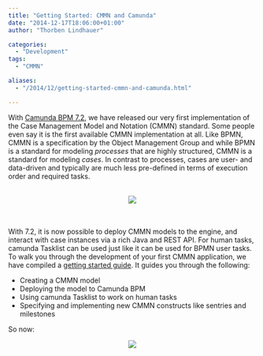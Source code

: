 ```yaml
---
title: "Getting Started: CMMN and Camunda"
date: "2014-12-17T18:06:00+01:00"
author: "Thorben Lindhauer"

categories:
  - "Development"
tags: 
  - "CMMN"

aliases:
  - "/2014/12/getting-started-cmmn-and-camunda.html"

---
```


With <a href="http://blog.camunda.org/2014/11/camunda-BPM-7.2.0-Final-released.html">Camunda BPM 7.2</a>, we have released our very first implementation of the Case Management Model and Notation (CMMN) standard. Some people even say it is the first available CMMN implementation at all. Like BPMN, CMMN is a specification by the Object Management Group and while BPMN is a standard for modeling <i>processes</i> that are highly structured, CMMN is a standard for modeling <i>cases</i>. In contrast to processes, cases are user- and data-driven and typically are much less pre-defined in terms of execution order and required tasks.
<br><br>

<div class="separator" style="clear: both; text-align: center;"><a href="http://3.bp.blogspot.com/-EI5ZO559M6w/VJGqej8ZBWI/AAAAAAAAAAU/xX9R9LYE4ec/s1600/cmmn-complete.png" imageanchor="1" style="margin-left: 1em; margin-right: 1em;"><img border="0" src="http://3.bp.blogspot.com/-EI5ZO559M6w/VJGqej8ZBWI/AAAAAAAAAAU/xX9R9LYE4ec/s320/cmmn-complete.png" /></a></div>
<br><br>

With 7.2, it is now possible to deploy CMMN models to the engine, and interact with case instances via a rich Java and REST API. For human tasks, camunda Tasklist can be used just like it can be used for BPMN user tasks. To walk you through the development of your first CMMN application, we have compiled a <a href="http://docs.camunda.org/7.2/guides/getting-started-guides/cmmn/">getting started guide</a>. It guides you through the following:

<ul>
<li> Creating a CMMN model</li>
<li> Deploying the model to Camunda BPM </li>
<li> Using camunda Tasklist to work on human tasks </li>
<li> Specifying and implementing new CMMN constructs like sentries and milestones </li>
</ul>

So now:

<div class="separator" style="clear: both; text-align: center;"><a href="http://docs.camunda.org/7.2/guides/getting-started-guides/cmmn/" imageanchor="1" style="margin-left: 1em; margin-right: 1em;"><img border="0" src="http://2.bp.blogspot.com/-4tQMfdNTJtQ/VJGtSkMmscI/AAAAAAAAAAs/QXmqM6WqTQo/s200/blogpost-cmmn.png" /></a></div>